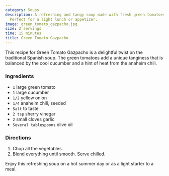 ```yaml
---
category: Soups
description: A refreshing and tangy soup made with fresh green tomatoes and cucumber.
  Perfect for a light lunch or appetizer.
image: green_tomato_gazpacho.jpg
size: 2 servings
time: 15 minutes
title: Green Tomato Gazpacho
---
```

This recipe for Green Tomato Gazpacho is a delightful twist on the traditional Spanish soup. The green tomatoes add a unique tanginess that is balanced by the cool cucumber and a hint of heat from the anaheim chili. 

### Ingredients

* `1` large green tomato
* `1` large cucumber
* `1/2` yellow onion
* `1/4` anaheim chili, seeded
* `Salt` to taste
* `2 tsp` sherry vinegar
* `2` small cloves garlic
* `Several tablespoons` olive oil

### Directions

1. Chop all the vegetables.
2. Blend everything until smooth. Serve chilled.

Enjoy this refreshing soup on a hot summer day or as a light starter to a meal.